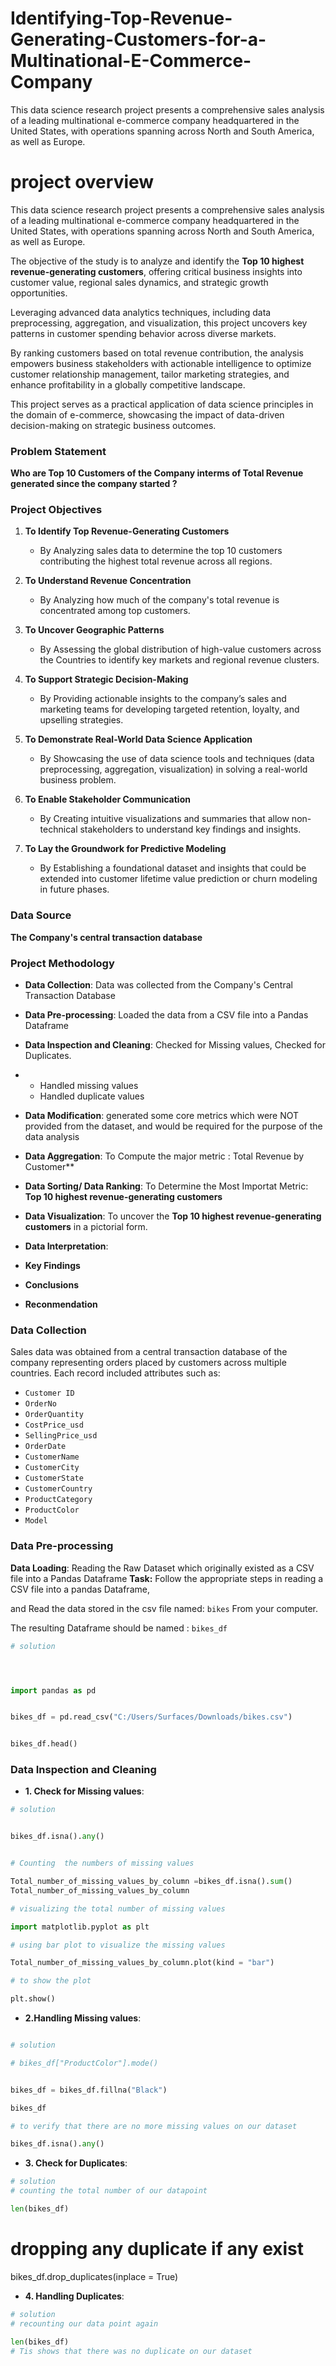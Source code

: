 # Identifying-Top-Revenue-Generating-Customers-for-a-Multinational-E-Commerce-Company
This data science research project presents a comprehensive sales analysis of a leading multinational e-commerce company headquartered in the United States, with operations spanning across North and South America, as well as Europe. 



# project overview



This data science research project presents a comprehensive sales analysis of a leading multinational e-commerce company headquartered in the United States, with operations spanning across North and South America, as well as Europe. 


The objective of the study is to analyze and identify the **Top 10 highest revenue-generating customers**, offering critical business insights into customer value, regional sales dynamics, and strategic growth opportunities.


Leveraging advanced data analytics techniques, including data preprocessing, aggregation, and visualization, this project uncovers key patterns in customer spending behavior across diverse markets. 


By ranking customers based on total revenue contribution, the analysis empowers business stakeholders with actionable intelligence to optimize customer relationship management, tailor marketing strategies, and enhance profitability in a globally competitive landscape.

This project serves as a practical application of data science principles in the domain of e-commerce, showcasing the impact of data-driven decision-making on strategic business outcomes.

### Problem Statement  
**Who are Top 10 Customers of the Company interms of Total Revenue generated since the company started ?**
### Project Objectives 

1. **To Identify Top Revenue-Generating Customers**

   * By Analyzing sales data to determine the top 10 customers contributing the highest total revenue across all regions.


2. **To Understand Revenue Concentration**

   * By Analyzing how much of the company's total revenue is concentrated among top customers.


3. **To Uncover Geographic Patterns**

   * By Assessing the global distribution of high-value customers across the Countries to identify key markets and regional revenue   clusters.


4. **To Support Strategic Decision-Making**

   * By Providing actionable insights to the company’s sales and marketing teams for developing targeted retention, loyalty, and upselling strategies.



5. **To Demonstrate Real-World Data Science Application**

   * By Showcasing the use of data science tools and techniques (data preprocessing, aggregation, visualization) in solving a real-world business problem.


6. **To Enable Stakeholder Communication**

   * By Creating intuitive visualizations and summaries that allow non-technical stakeholders to understand key findings and insights.


7. **To Lay the Groundwork for Predictive Modeling**

   * By Establishing a foundational dataset and insights that could be extended into customer lifetime value prediction or churn modeling in future phases.
### Data Source
**The Company's central transaction database**
### Project Methodology
- **Data Collection**: Data was collected from the Company's Central Transaction Database

- **Data Pre-processing**: Loaded the data from a CSV file into a Pandas Dataframe

- **Data Inspection and Cleaning**: Checked for Missing values, Checked for Duplicates.

- - Handled missing values
  - Handled duplicate values

- **Data Modification**: generated some  core metrics which were NOT provided from the dataset, and would be required for the purpose of the data   analysis

- **Data Aggregation**: To Compute the major metric : Total Revenue by Customer**

- **Data Sorting/ Data Ranking**: To Determine the Most Importat Metric:  **Top 10 highest revenue-generating customers**

- **Data Visualization**: To uncover the **Top 10 highest revenue-generating customers** in a pictorial form.

- **Data Interpretation**:

- **Key Findings**

- **Conclusions**

- **Reconmendation**
### Data Collection
Sales data was obtained from a central transaction database of the company representing orders placed by customers across multiple countries. Each record included attributes such as:

* `Customer ID`
* `OrderNo`
* `OrderQuantity`
* `CostPrice_usd`
* `SellingPrice_usd`
* `OrderDate`
* `CustomerName`
* `CustomerCity`
* `CustomerState`
* `CustomerCountry`
* `ProductCategory`
* `ProductColor`
* `Model`
### Data Pre-processing
**Data Loading**: 
Reading the Raw Dataset which originally existed as a CSV file into a Pandas Dataframe
__Task:__ Follow the appropriate steps in reading a CSV file into a pandas Dataframe, 


and  Read the data stored  in the csv file named:  `bikes` From your computer.


The resulting Dataframe should be named : `bikes_df`

```python
# solution




import pandas as pd


bikes_df = pd.read_csv("C:/Users/Surfaces/Downloads/bikes.csv")


bikes_df.head()
```

### Data Inspection and Cleaning
- **1. Check for Missing values**:
```python 
# solution 


bikes_df.isna().any()
```
```python

# Counting  the numbers of missing values

Total_number_of_missing_values_by_column =bikes_df.isna().sum()
Total_number_of_missing_values_by_column

```
```python 
# visualizing the total number of missing values 

import matplotlib.pyplot as plt

# using bar plot to visualize the missing values

Total_number_of_missing_values_by_column.plot(kind = "bar")

# to show the plot

plt.show()
```


- **2.Handling Missing values**:
```python

# solution 

# bikes_df["ProductColor"].mode()


bikes_df = bikes_df.fillna("Black")

bikes_df
```

```python
# to verify that there are no more missing values on our dataset

bikes_df.isna().any()
```
- **3. Check for  Duplicates**:
```python
# solution
# counting the total number of our datapoint

len(bikes_df)
```
# dropping any duplicate if any exist 

bikes_df.drop_duplicates(inplace = True)


- **4. Handling Duplicates**:
```python
# solution
# recounting our data point again 

len(bikes_df)
# Tis shows that there was no duplicate on our dataset
```




























